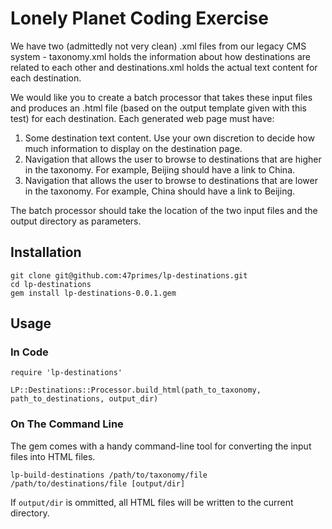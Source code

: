 # Lonely Planet Coding Exercise

We have two (admittedly not very clean) .xml files from our legacy CMS system - taxonomy.xml holds the information about how destinations are related to each other and destinations.xml holds the actual text content for each destination.

We would like you to create a batch processor that takes these input files and produces an .html file (based on the output template given with this test) for each destination. Each generated web page must have:
  1. Some destination text content. Use your own discretion to decide how much information to display on the destination page.
  2. Navigation that allows the user to browse to destinations that are higher in the taxonomy. For example, Beijing should have a link to China.
  3. Navigation that allows the user to browse to destinations that are lower in the taxonomy. For example, China should have a link to Beijing.

The batch processor should take the location of the two input files and the output directory as parameters.

## Installation

    git clone git@github.com:47primes/lp-destinations.git
    cd lp-destinations
    gem install lp-destinations-0.0.1.gem

## Usage

### In Code

    require 'lp-destinations'

    LP::Destinations::Processor.build_html(path_to_taxonomy, path_to_destinations, output_dir)

### On The Command Line

The gem comes with a handy command-line tool for converting the input files into HTML files.

    lp-build-destinations /path/to/taxonomy/file /path/to/destinations/file [output/dir]

If `output/dir` is ommitted, all HTML files will be written to the current directory.